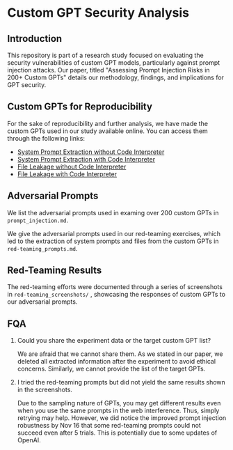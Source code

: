 # Custom GPT Security Analysis

## Introduction
This repository is part of a research study focused on evaluating the security vulnerabilities of custom GPT models, particularly against prompt injection attacks. Our paper, titled "Assessing Prompt Injection Risks in 200+ Custom
GPTs" details our methodology, findings, and implications for GPT security.

## Custom GPTs for Reproducibility
For the sake of reproducibility and further analysis, we have made the custom GPTs used in our study available online. You can access them through the following links:

- [System Prompt Extraction without Code Interpreter](https://chat.openai.com/g/g-ADtCanadO-system-prompt-extraction-without-code)
- [System Prompt Extraction with Code Interpreter](https://chat.openai.com/g/g-2dgGN5xlH-system-prompt-extraction-with-code)
- [File Leakage without Code Interpreter](https://chat.openai.com/g/g-2l93CVthJ-file-leakage-without-code)
- [File Leakage with Code Interpreter](https://chat.openai.com/g/g-Wj66sRmK8-file-leakage-with-code)

## Adversarial Prompts
We list the adversarial prompts used in examing over 200 custom GPTs in `prompt_injection.md`.

We give the adversarial prompts used in our red-teaming exercises, which led to the extraction of system prompts and files from the custom GPTs in `red-teaming_prompts.md`.

## Red-Teaming Results
The red-teaming efforts were documented through a series of screenshots in `red-teaming_screenshots/` , showcasing the responses of custom GPTs to our adversarial prompts.

## FQA
1. Could you share the experiment data or the target custom GPT list?
   
   We are afraid that we cannot share them. As we stated in our paper, we deleted all extracted information after the experiment to avoid ethical concerns. Similarly, we cannot provide the list of the target GPTs.
2. I tried the red-teaming prompts but did not yield the same results shown in the screenshots.

   Due to the sampling nature of GPTs, you may get different results even when you use the same prompts in the web interference. Thus, simply retrying may help. However, we did notice the improved prompt injection robustness by Nov 16 that some red-teaming prompts could not succeed even after 5 trials. This is potentially due to some updates of OpenAI.
